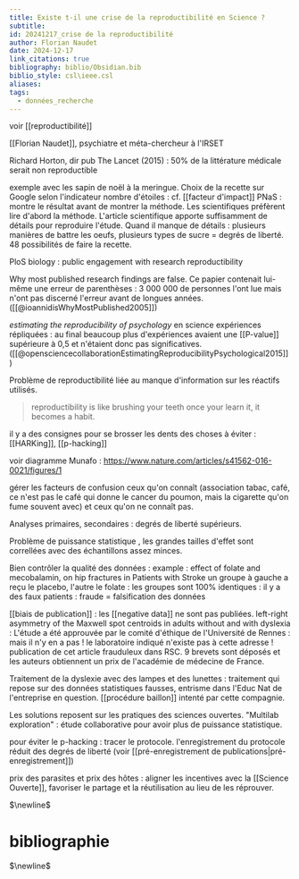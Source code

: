 ```yaml
---
title: Existe t-il une crise de la reproductibilité en Science ?
subtitle: 
id: 20241217_crise de la reproductibilité
author: Florian Naudet
date: 2024-12-17
link_citations: true
bibliography: biblio/Obsidian.bib
biblio_style: csl\ieee.csl
aliases: 
tags:
  - données_recherche
---
```

voir [[reproductibilité]]

[[Florian Naudet]], psychiatre et méta-chercheur à l'IRSET

Richard Horton, dir pub The Lancet (2015) : 50% de la littérature médicale serait non reproductible

exemple avec les sapin de noël à la meringue. 
Choix de la recette sur Google selon l'indicateur nombre d'étoiles : cf. [[facteur d'impact]]
PNaS : montre le résultat avant de montrer la méthode. Les scientifiques préfèrent lire d'abord la méthode. L'article scientifique apporte suffisamment de détails pour reproduire l'étude. Quand il manque de détails : plusieurs manières de battre les oeufs, plusieurs types de sucre = degrés de liberté. 
48 possibilités de faire la recette. 

PloS biology : public engagement with research reproductibility 

Why most published research findings are false. Ce papier contenait lui-même une erreur de parenthèses : 3 000 000 de personnes l'ont lue mais n'ont pas discerné l'erreur avant de longues années. 
([[@ioannidisWhyMostPublished2005]])

*estimating the reproducibility of psychology* en  science
expériences répliquées : au final beaucoup plus d'expériences avaient une [[P-value]] supérieure à 0,5 et n'étaient donc pas significatives.
([[@opensciencecollaborationEstimatingReproducibilityPsychological2015]])

Problème de reproductibilité liée au manque d'information sur les réactifs utilisés. 

> reproductibility is like brushing your teeth once your learn it, it becomes a habit.

il y a des consignes pour se brosser les dents
des choses à éviter : [[HARKing]], [[p-hacking]]

voir diagramme Munafo : https://www.nature.com/articles/s41562-016-0021/figures/1


gérer les facteurs de confusion ceux qu'on connaît (association tabac, café, ce n'est pas le café qui donne le cancer du poumon, mais la cigarette qu'on fume souvent avec) et ceux qu'on ne connaît pas. 

Analyses primaires, secondaires : degrés de liberté supérieurs. 

Problème de puissance statistique , les grandes tailles d'effet sont correllées avec des échantillons assez minces. 

Bien contrôler la qualité des données : 
example : effect of folate and mecobalamin, on hip fractures in Patients with Stroke
un groupe à gauche a reçu le placebo, l'autre le folate : 
les groupes sont 100% identiques : il y a des faux patients : fraude = falsification des données

[[biais de publication]] : les [[negative data]] ne sont pas publiées. 
left-right asymmetry of the Maxwell spot centroids in adults without and with dyslexia : 
L'étude a été approuvée par le comité d'éthique de l'Université de Rennes : mais il n'y en a pas !
le laboratoire indiqué n'existe pas à cette adresse !
publication de cet article frauduleux dans RSC. 
9 brevets sont déposés et les auteurs obtiennent un prix de l'académie de médecine de France. 

Traitement de la dyslexie avec des lampes et des lunettes : traitement qui repose sur des données statistiques fausses, entrisme dans l'Educ Nat de l'entreprise en question. 
[[procédure baillon]] intenté par cette compagnie.

Les solutions reposent sur les pratiques des sciences ouvertes. 
"Multilab exploration" : étude collaborative pour avoir plus de puissance statistique. 

pour éviter le p-hacking : tracer le protocole. l'enregistrement du protocole réduit des degrés de liberté (voir [[pré-enregistrement de publications|pré-enregistrement]])

prix des parasites et prix des hôtes : aligner les incentives avec la [[Science Ouverte]], favoriser le partage et la réutilisation au lieu de les réprouver. 




$\newline$
# bibliographie
$\newline$






